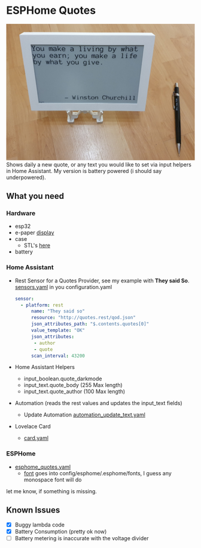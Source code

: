 # ESPHome Quotes

![alt text](images/showoff.png "Show Off" )
Shows daily a new quote, or any text you would like to set via input helpers in Home Assistant. My version is battery powered (i should say underpowered).

## What you need

### Hardware

* esp32
* e-paper [display](https://www.waveshare.com/wiki/7.5inch_e-Paper_HAT)
* case
  * STL's [here](./stls/)
* battery

### Home Assistant

* Rest Sensor for a Quotes Provider, see my example with **They said So**. [sensors.yaml](./configs/sensors.yaml) in you configuration.yaml

  ```yaml
  sensor:
    - platform: rest
        name: "They said so"
        resource: "http://quotes.rest/qod.json"
        json_attributes_path: "$.contents.quotes[0]"
        value_template: "OK"
        json_attributes:
         - author
         - quote
        scan_interval: 43200
  ```

* Home Assistant Helpers
  * input_boolean.quote_darkmode
  * input_text.quote_body (255 Max length)
  * input_text.quote_author (100 Max length)
* Automation (reads the rest values and updates the input_text fields)
  * Update Automation [automation_update_text.yaml](./configs/automation_update_text.yaml)
  
* Lovelace Card
  * [card.yaml](./configs/card.yaml)

### ESPHome

* [esphome_quotes.yaml](./configs/esphome_quotes.yaml)
  * [font](https://fonts.google.com/specimen/Anonymous+Pro) goes into config/esphome/.esphome/fonts, I guess any monospace font will do

let me know, if something is missing.

## Known Issues

* [x] Buggy lambda code
* [x] Battery Consumption (pretty ok now)
* [ ] Battery metering is inaccurate with the voltage divider
